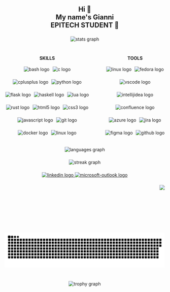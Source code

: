 <h2 align="center">Hi 👋<br>My name's Gianni<br>EPITECH STUDENT 💪</h2>

###

<div align="center">
  <img src="https://github-readme-stats.vercel.app/api?username=xJundo&hide_title=false&hide_rank=false&show_icons=true&include_all_commits=true&count_private=true&disable_animations=false&theme=tokyonight&locale=en&hide_border=false&order=1&custom_title=Stats" height="150" alt="stats graph"  />
</div>

###

<div style="display: flex; justify-content: space-between; align-items: flex-start; gap: 50px; margin-top: 20px;">
  <!-- SKILLS Section -->
  <div>
    <h4 align="center">SKILLS</h4>
    <div style="display: flex; flex-wrap: wrap; justify-content: center; gap: 10px;">
      <img src="https://cdn.jsdelivr.net/gh/devicons/devicon/icons/bash/bash-original.svg" height="30" alt="bash logo" />
      <img src="https://cdn.jsdelivr.net/gh/devicons/devicon/icons/c/c-original.svg" height="30" alt="c logo" />
      <img src="https://cdn.jsdelivr.net/gh/devicons/devicon/icons/cplusplus/cplusplus-original.svg" height="30" alt="cplusplus logo" />
      <img src="https://cdn.jsdelivr.net/gh/devicons/devicon/icons/python/python-original.svg" height="30" alt="python logo" />
      <img src="https://cdn.jsdelivr.net/gh/devicons/devicon/icons/flask/flask-original.svg" height="30" alt="flask logo" />
      <img src="https://cdn.jsdelivr.net/gh/devicons/devicon/icons/haskell/haskell-original.svg" height="30" alt="haskell logo" />
      <img src="https://cdn.jsdelivr.net/gh/devicons/devicon/icons/lua/lua-original.svg" height="30" alt="lua logo" />
      <img src="https://cdn.jsdelivr.net/gh/devicons/devicon/icons/rust/rust-original.svg" height="30" alt="rust logo" />
      <img src="https://cdn.jsdelivr.net/gh/devicons/devicon/icons/html5/html5-original.svg" height="30" alt="html5 logo" />
      <img src="https://cdn.jsdelivr.net/gh/devicons/devicon/icons/css3/css3-original.svg" height="30" alt="css3 logo" />
      <img src="https://cdn.jsdelivr.net/gh/devicons/devicon/icons/javascript/javascript-original.svg" height="30" alt="javascript logo" />
      <img src="https://cdn.jsdelivr.net/gh/devicons/devicon/icons/git/git-original.svg" height="30" alt="git logo" />
      <img src="https://cdn.jsdelivr.net/gh/devicons/devicon/icons/docker/docker-original.svg" height="30" alt="docker logo" />
      <img src="https://cdn.jsdelivr.net/gh/devicons/devicon/icons/linux/linux-original.svg" height="30" alt="linux logo" />
    </div>
  </div>

  <!-- TOOLS Section -->
  <div>
    <h4 align="center">TOOLS</h4>
    <div style="display: flex; flex-wrap: wrap; justify-content: center; gap: 10px;">
      <img src="https://cdn.jsdelivr.net/gh/devicons/devicon/icons/linux/linux-original.svg" height="30" alt="linux logo" />
      <img src="https://cdn.jsdelivr.net/gh/devicons/devicon/icons/fedora/fedora-original.svg" height="30" alt="fedora logo" />
      <img src="https://cdn.jsdelivr.net/gh/devicons/devicon/icons/vscode/vscode-original.svg" height="30" alt="vscode logo" />
      <img src="https://skillicons.dev/icons?i=idea" height="30" alt="intellijidea logo" />
      <img src="https://cdn.jsdelivr.net/gh/devicons/devicon/icons/confluence/confluence-original.svg" height="30" alt="confluence logo" />
      <img src="https://cdn.jsdelivr.net/gh/devicons/devicon/icons/azure/azure-original.svg" height="30" alt="azure logo" />
      <img src="https://cdn.jsdelivr.net/gh/devicons/devicon/icons/jira/jira-original.svg" height="30" alt="jira logo" />
      <img src="https://cdn.jsdelivr.net/gh/devicons/devicon/icons/figma/figma-original.svg" height="30" alt="figma logo" />
      <img src="https://skillicons.dev/icons?i=github" height="30" alt="github logo" />
    </div>
  </div>
</div>


###

<div align="center">
  <img src="https://github-readme-stats.vercel.app/api/top-langs?username=xJundo&locale=en&hide_title=false&layout=compact&card_width=320&langs_count=5&theme=tokyonight&hide_border=false&order=2" height="150" alt="languages graph"  />
</div>

###

<div align="center">
  <img src="https://streak-stats.demolab.com?user=xJundo&locale=en&mode=weekly&theme=tokyonight&hide_border=false&border_radius=5&date_format=M%20j%5B,%20Y%5D&order=3" height="150" alt="streak graph"  />
</div>

###

<div align="center">
  <a href="https://www.linkedin.com/in/gianni-tuero/" target="_blank">
    <img src="https://img.shields.io/static/v1?message=LinkedIn&logo=linkedin&label=&color=0077B5&logoColor=white&labelColor=&style=for-the-badge" height="35" alt="linkedin logo"  />
  </a>
  <a href="mailto:gianni.tuero@epitech.eu" target="_blank">
    <img src="https://img.shields.io/static/v1?message=CONTACT&logo=microsoft-outlook&label=&color=0078D4&logoColor=white&labelColor=&style=for-the-badge" height="35" alt="microsoft-outlook logo"  />
  </a>
</div>

###

<img align="right" height="150" src="https://www.gif-maniac.com/gifs/50/49730.gif"  />

###

<picture>
  <source media="(prefers-color-scheme: dark)" srcset="https://raw.githubusercontent.com/xJundo/xjundo/output/github-snake-dark.svg" />
  <source media="(prefers-color-scheme: light)" srcset="https://raw.githubusercontent.com/xJundo/xjundo/output/github-snake.svg" />
  <img alt="github-snake" src="https://raw.githubusercontent.com/xJundo/xjundo/output/github-snake.svg" />
</picture>

###

<br clear="both">

<div align="center">
  <img src="https://github-profile-trophy.vercel.app?username=xJundo&theme=tokyonight&column=-1&row=1&margin-w=8&margin-h=8&no-bg=false&no-frame=false&order=4" height="150" alt="trophy graph"  />
</div>

###

